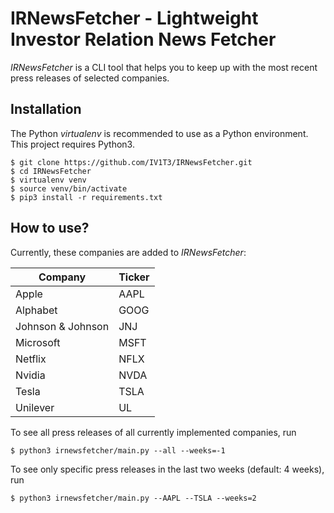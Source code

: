 # IRNewsFetcher - Lightweight Investor Relation News Fetcher

*IRNewsFetcher* is a CLI tool that helps you to keep up with the most recent press releases of selected companies.

## Installation

The Python *virtualenv* is recommended to use as a Python environment. This project requires Python3.

```console
$ git clone https://github.com/IV1T3/IRNewsFetcher.git
$ cd IRNewsFetcher
$ virtualenv venv
$ source venv/bin/activate
$ pip3 install -r requirements.txt
```

## How to use?

Currently, these companies are added to *IRNewsFetcher*:

| Company           | Ticker |
|-------------------|--------|
| Apple             | AAPL   |
| Alphabet          | GOOG   |
| Johnson & Johnson | JNJ    |
| Microsoft         | MSFT   |
| Netflix           | NFLX   |
| Nvidia            | NVDA   |
| Tesla             | TSLA   |
| Unilever          | UL     |


To see all press releases of all currently implemented companies, run

```console
$ python3 irnewsfetcher/main.py --all --weeks=-1
```

To see only specific press releases in the last two weeks (default: 4 weeks), run

```console
$ python3 irnewsfetcher/main.py --AAPL --TSLA --weeks=2
```